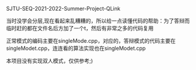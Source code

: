 SJTU-SEQ-2021-2022-Summer-Project-QLink

当时没学会分层,现在看起来乱糟糟的，所以给一点读懂代码的帮助：为了答辩而临时赶的都在文件名后方加了一个t，然后有非常之多的代码复用

正常模式的编码主要在singleMode.cpp，对应的，答辩模式的代码主要在singleModet.cpp，连连看的算法实现也在singleModet.cpp

本项目没有实现双人模式，仅供参考;)
